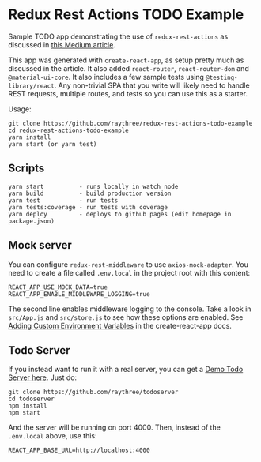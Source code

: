 # Redux Rest Actions TODO Example

Sample TODO app demonstrating the use of `redux-rest-actions` as discussed in [this Medium article](https://medium.com/@raythree/redux-rest-actions-dead-simple-redux-rest-middleware-4bfbe1d7a615).

This app was generated with `create-react-app`, as setup pretty much as discussed in the article. It also added `react-router`, `react-router-dom` and `@material-ui-core`. It also includes a few sample tests using `@testing-library/react`. Any non-trivial SPA that you write will likely need to handle REST requests, multiple routes, and tests so you can use this as a starter.

Usage:

```
git clone https://github.com/raythree/redux-rest-actions-todo-example
cd redux-rest-actions-todo-example
yarn install
yarn start (or yarn test)
```

## Scripts
```
yarn start          - runs locally in watch node
yarn build          - build production version
yarn test           - run tests
yarn tests:coverage - run tests with coverage
yarn deploy         - deploys to github pages (edit homepage in package.json)
```

## Mock server

You can configure `redux-rest-middleware` to use `axios-mock-adapter`. You need to create a file called `.env.local` in the project root with this content:

```
REACT_APP_USE_MOCK_DATA=true
REACT_APP_ENABLE_MIDDLEWARE_LOGGING=true
```
The second line enables middleware logging to the console. Take a look in `src/App.js` and `src/store.js` to see how these options are enabled. See [Adding Custom Environment Variables](https://create-react-app.dev/docs/adding-custom-environment-variables/) in the create-react-app docs.

## Todo Server

If you instead want to run it with a real server, you can get a [Demo Todo Server here](https://github.com/raythree/todoserver). Just do:

```
git clone https://github.com/raythree/todoserver
cd todoserver
npm install
npm start
```
And the server will be running on port 4000. Then, instead of the ```.env.local``` above, use this:

```
REACT_APP_BASE_URL=http://localhost:4000
```

